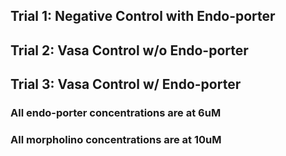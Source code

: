 ## Trial 1: Negative Control with Endo-porter
## Trial 2: Vasa Control w/o Endo-porter
## Trial 3: Vasa Control w/ Endo-porter
### All endo-porter concentrations are at 6uM 
### All morpholino concentrations are at 10uM

